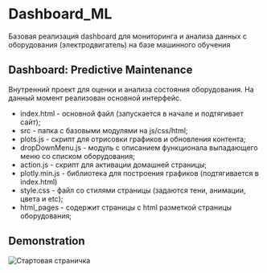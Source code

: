 # Dashboard_ML
Базовая реализация dashboard для мониторинга и анализа данных с оборудования (электродвигатель) на базе машинного обучения

## Dashboard: Predictive Maintenance
Внутренний проект для оценки и анализа состояния оборудования. На данный момент реализован основной интерфейс.

- index.html - основной файл (запускается в начале и подтягивает сайт);
- src - папка с базовыми модулями на js/css/html;
- plots.js - скрипт для отрисовки графиков и обновления контента;
- dropDownMenu.js - модуль с описанием функционала выпадающего меню со списком оборудования;
- action.js - скрипт для активации домашней страницы;
- plotly.min.js - библиотека для построения графиков (подтягивается в index.html)
- style.css - файл со стилями страницы (задаются тени, анимации, цвета и etc);
- html_pages - содержит страницы с html разметкой страницы оборудования;

## Demonstration
![Стартовая страничка](/src/images/dboard_demo.gif "Optional Title")
